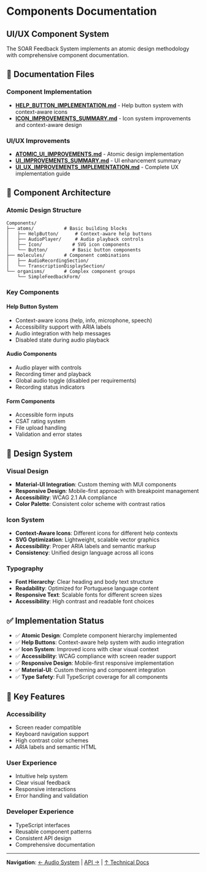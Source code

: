 # Components Documentation

## UI/UX Component System

The SOAR Feedback System implements an atomic design methodology with comprehensive component documentation.

## 📁 Documentation Files

### Component Implementation
- **[HELP_BUTTON_IMPLEMENTATION.md](./HELP_BUTTON_IMPLEMENTATION.md)** - Help button system with context-aware icons
- **[ICON_IMPROVEMENTS_SUMMARY.md](./ICON_IMPROVEMENTS_SUMMARY.md)** - Icon system improvements and context-aware design

### UI/UX Improvements
- **[ATOMIC_UI_IMPROVEMENTS.md](./ATOMIC_UI_IMPROVEMENTS.md)** - Atomic design implementation
- **[UI_IMPROVEMENTS_SUMMARY.md](./UI_IMPROVEMENTS_SUMMARY.md)** - UI enhancement summary
- **[UI_UX_IMPROVEMENTS_IMPLEMENTATION.md](./UI_UX_IMPROVEMENTS_IMPLEMENTATION.md)** - Complete UX implementation guide

## 🧩 Component Architecture

### Atomic Design Structure
```
Components/
├── atoms/           # Basic building blocks
│   ├── HelpButton/      # Context-aware help buttons
│   ├── AudioPlayer/     # Audio playback controls
│   ├── Icon/           # SVG icon components
│   └── Button/         # Basic button components
├── molecules/       # Component combinations
│   ├── AudioRecordingSection/
│   └── TranscriptionDisplaySection/
└── organisms/       # Complex component groups
    └── SimpleFeedbackForm/
```

### Key Components

#### Help Button System
- Context-aware icons (help, info, microphone, speech)
- Accessibility support with ARIA labels
- Audio integration with help messages
- Disabled state during audio playback

#### Audio Components
- Audio player with controls
- Recording timer and playback
- Global audio toggle (disabled per requirements)
- Recording status indicators

#### Form Components
- Accessible form inputs
- CSAT rating system
- File upload handling
- Validation and error states

## 🎨 Design System

### Visual Design
- **Material-UI Integration**: Custom theming with MUI components
- **Responsive Design**: Mobile-first approach with breakpoint management
- **Accessibility**: WCAG 2.1 AA compliance
- **Color Palette**: Consistent color scheme with contrast ratios

### Icon System
- **Context-Aware Icons**: Different icons for different help contexts
- **SVG Optimization**: Lightweight, scalable vector graphics
- **Accessibility**: Proper ARIA labels and semantic markup
- **Consistency**: Unified design language across all icons

### Typography
- **Font Hierarchy**: Clear heading and body text structure
- **Readability**: Optimized for Portuguese language content
- **Responsive Text**: Scalable fonts for different screen sizes
- **Accessibility**: High contrast and readable font choices

## ✅ Implementation Status

- ✅ **Atomic Design**: Complete component hierarchy implemented
- ✅ **Help Buttons**: Context-aware help system with audio integration
- ✅ **Icon System**: Improved icons with clear visual context
- ✅ **Accessibility**: WCAG compliance with screen reader support
- ✅ **Responsive Design**: Mobile-first responsive implementation
- ✅ **Material-UI**: Custom theming and component integration
- ✅ **Type Safety**: Full TypeScript coverage for all components

## 🎯 Key Features

### Accessibility
- Screen reader compatible
- Keyboard navigation support
- High contrast color schemes
- ARIA labels and semantic HTML

### User Experience
- Intuitive help system
- Clear visual feedback
- Responsive interactions
- Error handling and validation

### Developer Experience
- TypeScript interfaces
- Reusable component patterns
- Consistent API design
- Comprehensive documentation

---

**Navigation**: [← Audio System](../Audio-System/) | [API →](../API/) | [↑ Technical Docs](../README.md)
